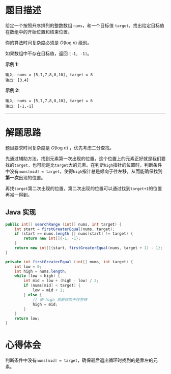 # 题目描述

给定一个按照升序排列的整数数组 `nums`，和一个目标值 `target`。找出给定目标值在数组中的开始位置和结束位置。

你的算法时间复杂度必须是 *O*(log *n*) 级别。

如果数组中不存在目标值，返回 `[-1, -1]`。

**示例 1:**

```
输入: nums = [5,7,7,8,8,10], target = 8
输出: [3,4]
```

**示例 2:**

```
输入: nums = [5,7,7,8,8,10], target = 6
输出: [-1,-1]
```

---

# 解题思路

题目要求时间复杂度是 *O*(log *n*) ，优先考虑二分查找。

先通过辅助方法，找到元素第一次出现的位置，这个位置上的元素正好就是我们要找的`target`，也可能是比`target`大的元素。在判断`high`指针的位置时，判断条件中没有`nums[mid] = target`，使得`high`指针总是倾向于往左移，从而能确保找到**第一次**出现的位置。

再找`target`第二次出现的位置，第二次出现的位置可以通过找到`target+1`的位置再减一得到。

## Java 实现

```java
public int[] searchRange (int[] nums, int target) {
    int start = firstGreaterEqual(nums, target);
    if (start == nums.length || nums[start] != target) {
        return new int[]{-1, -1};
    }
    return new int[]{start, firstGreaterEqual(nums, target + 1) - 1};
}

private int firstGreaterEqual (int[] nums, int target) {
    int low = 0;
    int high = nums.length;
    while (low < high) {
        int mid = low + (high - low) / 2;
        if (nums[mid] < target) {
            low = mid + 1;
        } else {
            // 使 high 总是倾向于往左移
            high = mid;
        }
    }
    return low;
}
```

# 心得体会

判断条件中没有`nums[mid] = target`，确保最后退出循环时找到的是靠左的元素。